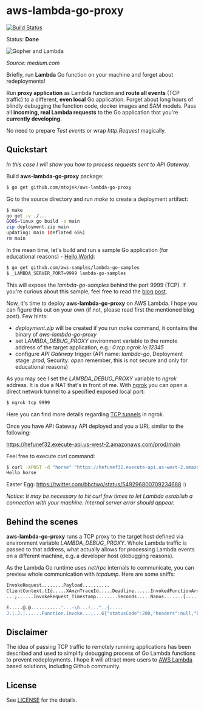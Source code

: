 # aws-lambda-go-proxy

[![Build Status](https://travis-ci.org/mtojek/aws-lambda-go-proxy.svg?branch=master)](https://travis-ci.org/mtojek/aws-lambda-go-proxy)

Status: **Done**

![Gopher and Lambda](https://cdn-images-1.medium.com/max/400/1*SncdHqDPypbypdx2QmP6iQ.jpeg)

*Source: medium.com*


Briefly, run **Lambda** Go function on your machine and forget about redeployments!

Run **proxy application** as Lambda function and **route all events** (TCP traffic) to a different, **even local** Go application. Forget about long hours of blindly debugging the function code, docker images and SAM models. Pass all **incoming, real Lambda requests** to the Go application that you're **currently developing**.

No need to prepare *Test events* or wrap *http.Request* magically. 

## Quickstart

*In this case I will show you how to process requests sent to API Gateway.*

Build **aws-lambda-go-proxy** package:

```bash
$ go get github.com/mtojek/aws-lambda-go-proxy
```

Go to the source directory and run *make* to create a deployment artifact:

```bash
$ make
go get -v ./...
GOOS=linux go build -o main
zip deployment.zip main
updating: main (deflated 65%)
rm main
```

In the mean time, let's build and run a sample Go application (for educational reasons) - [Hello World](https://github.com/aws-samples/lambda-go-samples/blob/master/main.go):

```bash
$ go get github.com/aws-samples/lambda-go-samples
$ _LAMBDA_SERVER_PORT=9999 lambda-go-samples
```

This will expose the *lambda-go-samples* behind the port 9999 (TCP). If you're curious about this sample, feel free to read the [blog post](https://aws.amazon.com/blogs/compute/announcing-go-support-for-aws-lambda/).

Now, it's time to deploy **aws-lambda-go-proxy** on AWS Lambda. I hope you can figure this out on your own (if not, please read first the mentioned blog post). Few hints:

* *deployment.zip* will be created if you run *make* command, it contains the binary of *aws-lambda-go-proxy*
* set *LAMBDA_DEBUG_PROXY* environment variable to the remote address of the target application, e.g.: *0.tcp.ngrok.io:12345*
* configure *API Gateway* trigger (API name: *lambda-go*, Deployment stage: *prod*, Security: *open* remember, this is not secure and only for educational reasons)

As you may see I set the *LAMBDA_DEBUG_PROXY* variable to *ngrok* address. It is due a NAT that's in front of me. With [ngrok](https://ngrok.com/) you can open a direct network tunnel to a specified exposed local port:

```bash
$ ngrok tcp 9999
```

Here you can find more details regarding [TCP tunnels](https://ngrok.com/docs#tcp) in ngrok.

Once you have API Gateway API deployed and you a URL similar to the following:

https://hefunef32.execute-api.us-west-2.amazonaws.com/prod/main

Feel free to execute *curl* command:

```bash
$ curl -XPOST -d "horse" "https://hefunef32.execute-api.us-west-2.amazonaws.com/prod/main"
Hello horse
```

Easter Egg: https://twitter.com/bbctwo/status/549296800709234688 :)

*Notice: It may be necessary to hit curl few times to let Lambda establish a connection with your machine. Internal server error should appear.*

## Behind the scenes

**aws-lambda-go-proxy** runs a TCP proxy to the target host defined via environment variable *LAMBDA_DEBUG_PROXY*. Whole Lambda traffic is passed to that address, what actually allows for processing Lambda events on a different machine, e.g. a developer host (debugging reasons).

As the Lambda Go runtime uses *net/rpc* internals to communicate, you can preview whole communication with *tcpdump*. Here are some sniffs:

```bash
InvokeRequest........Payload..........
ClientContext.tId.....XAmznTraceId.....Deadline......InvokedFunctionArn.....CognitoIdentityId.....CognitoIdentityPoolId....
...;......InvokeRequest_Timestamp........Seconds.....Nanos.......[......{"resource":"/main","path":"/main","httpMethod":"POST","headers":{"Accept":"*/*","CloudFront-Forwarded-Proto":"https","CloudFront-Is-Desktop-Viewer":"true","CloudFront-Is-Mobile-Viewer":"false","CloudFront-Is-SmartTV-Viewer":"false","CloudFront-Is-Tablet-Viewer":"false","CloudFront-Viewer-Country":"PL","Content-Type":"application/x-www-form-urlencoded","Host":"<redacted>.execute-api.us-west-2.amazonaws.com","User-Agent":"curl/7.30.0","Via":"1.1 <redacted>.cloudfront.net (CloudFront)","X-Amz-Cf-Id":"<redacted>","X-Amzn-Trace-Id":"<redacted>","X-Forwarded-For":"<redacted>","X-Forwarded-Port":"443","X-Forwarded-Proto":"https"},"queryStringParameters":null,"pathParameters":null,"stageVariables":null,"requestContext":{"requestTime":"<redacted>","path":"/prod/main","accountId":"<redacted>","protocol":"HTTP/1.1","resourceId":"<redacted>","stage":"prod","requestTimeEpoch":<redacted>,"requestId":"<redacted>","identity":{"cognitoIdentityPoolId":null,"accountId":null,"cognitoIdentityId":null,"caller":null,"sourceIp":"<redacted>","accessKey":null,"cognitoAuthenticationType":null,"cognitoAuthenticationProvider":null,"userArn":null,"userAgent":"curl/7.30.0","user":null},"resourcePath":"/main","httpMethod":"POST","apiId":"<redacted>"},"body":"horse","isBase64Encoded":false}.$<redacted>.JRoot=<redacted>;Sampled=0.....@>..?]....3arn:aws:lambda:us-west-2:<redacted>:function:main.
```

```bash
E.....@.@...........'...-\h...!..."..{.....
J.|.J.|......Function.Invoke...;...6{"statusCode":200,"headers":null,"body":"Hello horse"}
```

## Disclaimer

The idea of passing TCP traffic to remotely running applications has been described and used to simplify debugging process of Go Lambda functions to prevent redeployments. I hope it will attract more users to [AWS Lambda](https://aws.amazon.com/lambda/) based solutions, including Github community.

## License

See [LICENSE](LICENSE) for the details.
